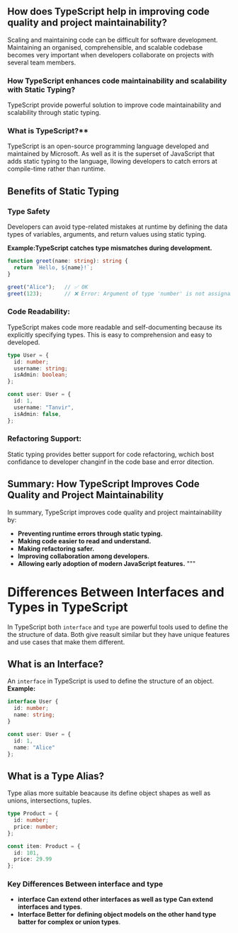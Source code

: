 ## How does TypeScript help in improving code quality and project maintainability?

Scaling and maintaining code can be difficult for software development. Maintaining an organised, comprehensible, and scalable codebase becomes very important when developers collaborate on projects with several team members.

### How TypeScript enhances code maintainability and scalability with Static Typing?

TypeScript provide powerful solution to improve code maintainability and scalability through static typing.

### What is TypeScript?**

TypeScript is an open-source programming language developed and maintained by Microsoft. As well as it is the superset of JavaScript that adds static typing to the language, llowing developers to catch errors at compile-time rather than runtime.

## Benefits of Static Typing

### Type Safety
Developers can avoid type-related mistakes at runtime by defining the data types of variables, arguments, and return values using static typing.

**Example:TypeScript catches type mismatches during development.**

```ts
function greet(name: string): string {
  return `Hello, ${name}!`;
}

greet("Alice");   // ✅ OK
greet(123);       // ❌ Error: Argument of type 'number' is not assignable to parameter of type 'string'.

```
### Code Readability:
TypeScript makes code more readable and self-documenting because its explicitly specifying types. This is easy to  comprehension and easy to developed.

```ts
type User = {
  id: number;
  username: string;
  isAdmin: boolean;
};

const user: User = {
  id: 1,
  username: "Tanvir",
  isAdmin: false,
};


```

### Refactoring Support:
Static typing provides better support for code refactoring, wchich bost confidance to developer changinf in the code base and error ditection.


## Summary: How TypeScript Improves Code Quality and Project Maintainability

In summary, TypeScript improves code quality and project maintainability by:

- **Preventing runtime errors through static typing.**
- **Making code easier to read and understand.**
- **Making refactoring safer.**
- **Improving collaboration among developers.**
- **Allowing early adoption of modern JavaScript features.**
"""




# Differences Between Interfaces and Types in TypeScript

In TypeScript both `interface` and `type` are powerful tools used to define the the structure of data. Both give reasult similar but they have unique features and use cases that make them different.

## What is an Interface?
An `interface` in TypeScript is used to define the structure of an object.
**Example:**
```ts
interface User {
  id: number;
  name: string;
}

const user: User = {
  id: 1,
  name: "Alice"
};
```

## What is a Type Alias?
Type alias more suitable beacause its define object shapes as well as unions, intersections, tuples.
```ts
type Product = {
  id: number;
  price: number;
};

const item: Product = {
  id: 101,
  price: 29.99
};
```
### Key Differences Between interface and type
- **interface Can extend other interfaces as well as type Can extend interfaces and types**.
- **Interface Better for defining object models on the other hand type batter for complex or union types**.



